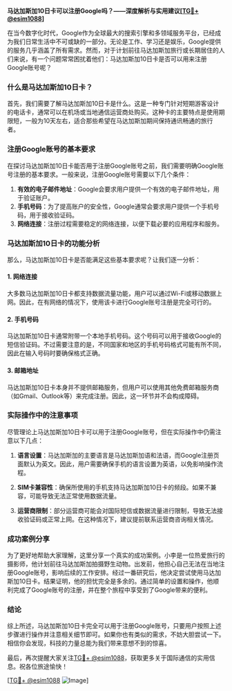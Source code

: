 **马达加斯加10日卡可以注册Google吗？——深度解析与实用建议[[TG💪+ @esim1088](https://t.me/s/esim1088)]**

在当今数字化时代，Google作为全球最大的搜索引擎和多领域服务平台，已经成为我们日常生活中不可或缺的一部分。无论是工作、学习还是娱乐，Google提供的服务几乎涵盖了所有需求。然而，对于计划前往马达加斯加旅行或长期居住的人们来说，有一个问题常常困扰着他们：马达加斯加10日卡是否可以用来注册Google账号呢？

### 什么是马达加斯加10日卡？

首先，我们需要了解马达加斯加10日卡是什么。这是一种专门针对短期游客设计的电话卡，通常可以在机场或当地通信运营商处购买。这种卡的主要特点是使用期限短，一般为10天左右，适合那些希望在马达加斯加期间保持通讯畅通的旅行者。

### 注册Google账号的基本要求

在探讨马达加斯加10日卡能否用于注册Google账号之前，我们需要明确Google账号注册的基本要求。一般来说，注册Google账号需要以下几个条件：

1. **有效的电子邮件地址**：Google会要求用户提供一个有效的电子邮件地址，用于验证账户。
2. **手机号码**：为了提高账户的安全性，Google通常会要求用户提供一个手机号码，用于接收验证码。
3. **网络连接**：注册过程需要稳定的网络连接，以便下载必要的应用程序和服务。

### 马达加斯加10日卡的功能分析

那么，马达加斯加10日卡是否能满足这些基本要求呢？让我们逐一分析：

#### 1. 网络连接
大多数马达加斯加10日卡都支持数据流量功能，用户可以通过Wi-Fi或移动数据上网。因此，在有网络的情况下，使用该卡进行Google账号注册是完全可行的。

#### 2. 手机号码
马达加斯加10日卡通常附带一个本地手机号码。这个号码可以用于接收Google的短信验证码。不过需要注意的是，不同国家和地区的手机号码格式可能有所不同，因此在输入号码时要确保格式正确。

#### 3. 邮箱地址
马达加斯加10日卡本身并不提供邮箱服务，但用户可以使用其他免费邮箱服务商（如Gmail、Outlook等）来完成注册。因此，这一环节并不会构成障碍。

### 实际操作中的注意事项

尽管理论上马达加斯加10日卡可以用于注册Google账号，但在实际操作中仍需注意以下几点：

1. **语言设置**：马达加斯加的主要语言是马达加斯加语和法语，而Google注册页面默认为英文。因此，用户需要确保手机的语言设置为英语，以免影响操作流程。
   
2. **SIM卡兼容性**：确保所使用的手机支持马达加斯加10日卡的频段。如果不兼容，可能导致无法正常使用数据流量。

3. **运营商限制**：部分运营商可能会对国际短信或数据流量进行限制，导致无法接收验证码或正常上网。在这种情况下，建议提前联系运营商咨询相关情况。

### 成功案例分享

为了更好地帮助大家理解，这里分享一个真实的成功案例。小李是一位热爱旅行的摄影师，他计划前往马达加斯加拍摄野生动物。出发前，他担心自己无法在当地注册Google账号，影响后续的工作安排。经过一番研究后，他决定尝试使用马达加斯加10日卡。结果证明，他的担忧完全是多余的。通过简单的设置和操作，他顺利完成了Google账号的注册，并在整个旅程中享受到了Google带来的便利。

### 结论

综上所述，马达加斯加10日卡完全可以用于注册Google账号，只要用户按照上述步骤进行操作并注意相关细节即可。如果你也有类似的需求，不妨大胆尝试一下。相信你会发现，科技的力量总能为我们带来意想不到的惊喜。

最后，再次提醒大家关注[TG💪+ @esim1088](https://t.me/s/esim1088)，获取更多关于国际通信的实用信息。祝各位旅途愉快！

[[TG💪+ @esim1088](https://t.me/s/esim1088) ![Image](https://i.postimg.cc/4NQfJmqS/Snipaste-2025-05-13-00-14-12.png)]